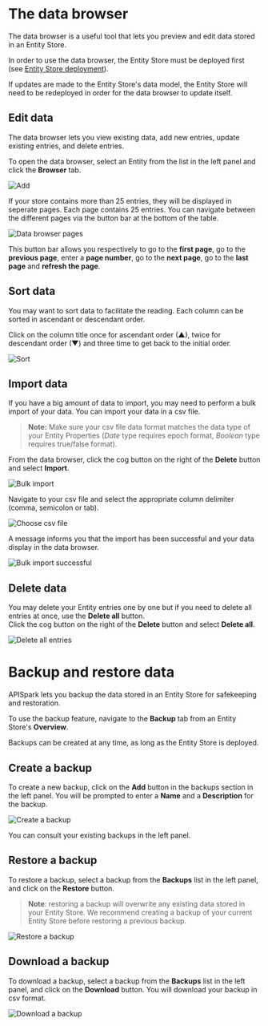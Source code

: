 # The data browser

The data browser is a useful tool that lets you preview and edit data stored in an Entity Store.

In order to use the data browser, the Entity Store must be deployed first (see [Entity Store deployment](/technical-resources/apispark/guide/store/entity-stores/deploy "Entity Store deployment")).

If updates are made to the Entity Store's data model, the Entity Store will need to be redeployed in order for the data browser to update itself.

## Edit data

The data browser lets you view existing data, add new entries, update existing entries, and delete entries.

To open the data browser, select an Entity from the list in the left panel and click the **Browser** tab.

![Add](images/edit-data.jpg "Add")

If your store contains more than 25 entries, they will be displayed in seperate pages. Each page contains 25 entries. You can navigate between the different pages via the button bar at the bottom of the table.

![Data browser pages](images/data-browser-pagination.jpg "Data browser pages")

This button bar allows you respectively to go to the **first page**, go to the **previous page**, enter a **page number**, go to the **next page**, go to the **last page** and **refresh the page**.

## Sort data

You may want to sort data to facilitate the reading. Each column can be sorted in ascendant or descendant order.

Click on the column title once for ascendant order (▲), twice for descendant order (▼) and three time to get back to the initial order.

![Sort](images/sort-data.jpg "Sort")

## <a class="anchor" name="import-data"></a>Import data

If you have a big amount of data to import, you may need to perform a bulk import of your data. You can import your data in a csv file.

>**Note:** Make sure your csv file data format matches the data type of your Entity Properties (*Date* type requires epoch format, *Boolean* type requires true/false format).


From the data browser, click the cog button on the right of the **Delete** button and select **Import**.

![Bulk import](images/bulk-import.jpg "Bulk import")

Navigate to your csv file and select the appropriate column delimiter (comma, semicolon or tab).

![Choose csv file](images/choose-csv-file.jpg "Choose csv file")

A message informs you that the import has been successful and your data display in the data browser.

![Bulk import successful](images/bulk-import-successful.jpg "Bulk import successful")

## Delete data

You may delete your Entity entries one by one but if you need to delete all entries at once, use the **Delete all** button.  
Click the cog button on the right of the **Delete** button and select **Delete all**.

![Delete all entries](images/delete-all-entries.jpg "Delete all entries")


# Backup and restore data

APISpark lets you backup the data stored in an Entity Store for safekeeping and restoration.

To use the backup feature, navigate to the **Backup** tab from an Entity Store's **Overview**.

Backups can be created at any time, as long as the Entity Store is deployed.

## Create a backup

To create a new backup, click on the **Add** button in the backups section in the left panel. You will be prompted to enter a **Name** and a **Description** for the backup.

![Create a backup](images/create-backup.jpg "Create a backup")

You can consult your existing backups in the left panel.

## Restore a backup

To restore a backup, select a backup from the **Backups** list in the left panel, and click on the **Restore** button.

> **Note**: restoring a backup will overwrite any existing data stored in your Entity Store. We recommend creating a backup of your current Entity Store before restoring a previous backup.

![Restore a backup](images/restore-a-backup.jpg "Restore a backup")

## Download a backup

To download a backup, select a backup from the **Backups** list in the left panel, and click on the **Download** button. You will download your backup in csv format.

![Download a backup](images/download-a-backup.jpg "Download a backup")

